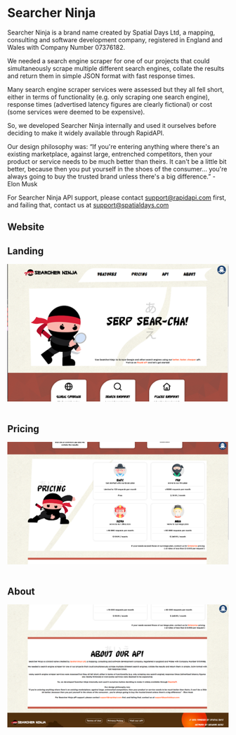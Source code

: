 # Searcher Ninja

Searcher Ninja is a brand name created by Spatial Days Ltd, a mapping, consulting and software development company, registered in England and Wales with Company Number 07376182.

We needed a search engine scraper for one of our projects that could simultaneously scrape multiple different search engines, collate the results and return them in simple JSON format with fast response times.

Many search engine scraper services were assessed but they all fell short, either in terms of functionality (e.g. only scraping one search engine), response times (advertised latency figures are clearly fictional) or cost (some services were deemed to be expensive).

So, we developed Searcher Ninja internally and used it ourselves before deciding to make it widely available through RapidAPI.

Our design philosophy was:
“If you're entering anything where there's an existing marketplace, against large, entrenched competitors, then your product or service needs to be much better than theirs. It can't be a little bit better, because then you put yourself in the shoes of the consumer... you're always going to buy the trusted brand unless there's a big difference.” - Elon Musk

For Searcher Ninja API support, please contact support@rapidapi.com first, and failing that, contact us at support@spatialdays.com

## Website

## Landing

<img src="docs/landing.png" width="1000px"></img>
<br/>
<br/>

## Pricing
<img src="docs/pricing.png" width="1000px"/>
<br/>
<br/>

## About
<img src="docs/footer.png" width="1000px"/>
